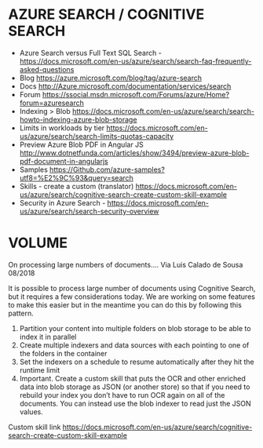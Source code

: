 # AZURE SEARCH / COGNITIVE SEARCH
* Azure Search versus Full Text SQL Search - <https://docs.microsoft.com/en-us/azure/search/search-faq-frequently-asked-questions> 
* Blog <https://azure.microsoft.com/blog/tag/azure-search>
* Docs <http://Azure.microsoft.com/documentation/services/search>
* Forum <https://ssocial.msdn.microsoft.com/Forums/azure/Home?forum=azuresearch>
* Indexing > Blob <https://docs.microsoft.com/en-us/azure/search/search-howto-indexing-azure-blob-storage>
* Limits in workloads by tier <https://docs.microsoft.com/en-us/azure/search/search-limits-quotas-capacity>
* Preview Azure Blob PDF in Angular JS <http://www.dotnetfunda.com/articles/show/3494/preview-azure-blob-pdf-document-in-angularjs>
* Samples <https://Github.com/azure-samples?utf8=%E2%9C%93&query=search>
* Skills - create a custom (translator) <https://docs.microsoft.com/en-us/azure/search/cognitive-search-create-custom-skill-example>
* Security in Azure Search - <https://docs.microsoft.com/en-us/azure/search/search-security-overview>

# VOLUME
On processing large numbers of documents.... Via Luis Calado de Sousa 08/2018

It is possible to process large number of documents using Cognitive Search, but it requires a few considerations today.  We are working on some features to make this easier but in the meantime you can do this by following this pattern.

1.	Partition your content into multiple folders on blob storage to be able to index it in parallel
2.	Create multiple indexers and data sources with each pointing to one of the folders in the container
3.	Set the indexers on a schedule to resume automatically after they hit the runtime limit
4.	Important. Create a custom skill that puts the OCR and other enriched data into blob storage as JSON (or another store) so that if you need to rebuild your index you don’t have to run OCR again on all of the documents.  You can instead use the blob indexer to read just the JSON values.

Custom skill link <https://docs.microsoft.com/en-us/azure/search/cognitive-search-create-custom-skill-example>
